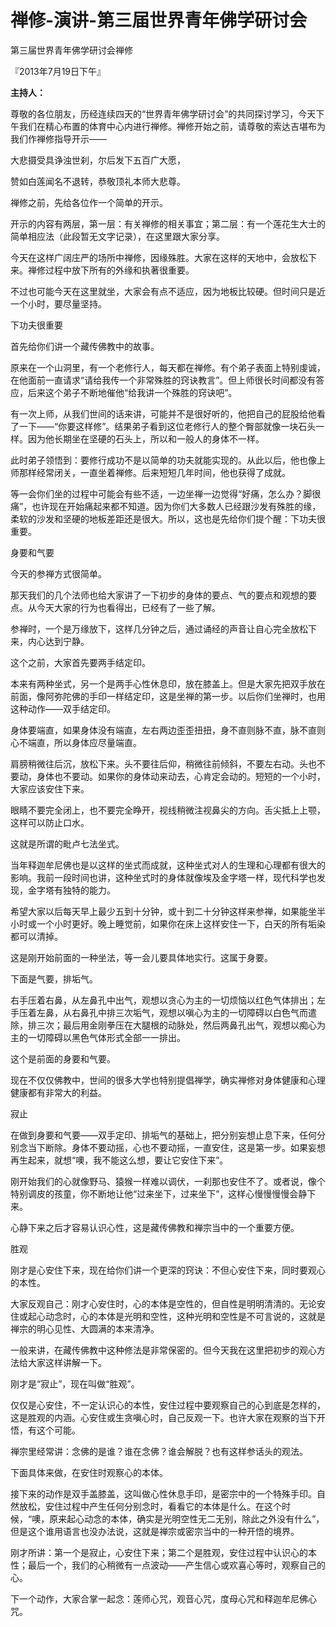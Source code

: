 # 禅修-演讲-第三届世界青年佛学研讨会

第三届世界青年佛学研讨会禅修

『2013年7月19日下午』

**主持人：**

尊敬的各位朋友，历经连续四天的“世界青年佛学研讨会”的共同探讨学习，今天下午我们在精心布置的体育中心内进行禅修。禅修开始之前，请尊敬的索达吉堪布为我们作禅修指导开示——

大悲摄受具诤浊世刹，尔后发下五百广大愿，

赞如白莲闻名不退转，恭敬顶礼本师大悲尊。

禅修之前，先给各位作一个简单的开示。

开示的内容有两层，第一层：有关禅修的相关事宜；第二层：有一个莲花生大士的简单相应法（此段暂无文字记录），在这里跟大家分享。

今天在这样广阔庄严的场所中禅修，因缘殊胜。大家在这样的天地中，会放松下来。禅修过程中放下所有的外缘和执著很重要。

不过也可能今天在这里就坐，大家会有点不适应，因为地板比较硬。但时间只是近一个小时，要尽量坚持。

下功夫很重要

首先给你们讲一个藏传佛教中的故事。

原来在一个山洞里，有一个老修行人，每天都在禅修。有个弟子表面上特别虔诚，在他面前一直请求“请给我传一个非常殊胜的窍诀教言”。但上师很长时间都没有答应，后来这个弟子不断地催他“给我讲一个殊胜的窍诀吧”。

有一次上师，从我们世间的话来讲，可能并不是很好听的，他把自己的屁股给他看了一下——“你要这样修”。结果弟子看到这位老修行人的整个臀部就像一块石头一样。因为他长期坐在坚硬的石头上，所以和一般人的身体不一样。

此时弟子领悟到：要修行成功不是以简单的功夫就能实现的。从此以后，他也像上师那样经常闭关，一直坐着禅修。后来短短几年时间，他也获得了成就。

等一会你们坐的过程中可能会有些不适，一边坐禅一边觉得“好痛，怎么办？脚很痛”，也许现在开始痛起来都不知道。因为你们大多数人已经跟沙发有殊胜的缘，柔软的沙发和坚硬的地板差距还是很大。所以，这也是先给你们提个醒：下功夫很重要。

身要和气要

今天的参禅方式很简单。

那天我们的几个法师也给大家讲了一下初步的身体的要点、气的要点和观想的要点。从今天大家的行为也看得出，已经有了一些了解。

参禅时，一个是万缘放下，这样几分钟之后，通过诵经的声音让自心完全放松下来，内心达到宁静。

这个之前，大家首先要两手结定印。

本来有两种坐式，另一个是两手心性休息印，放在膝盖上。但是大家先把双手放在前面，像阿弥陀佛的手印一样结定印，这是坐禅的第一步。以后你们坐禅时，也用这种动作——双手结定印。

身体要端直，如果身体没有端直，左右两边歪歪扭扭，身不直则脉不直，脉不直则心不端直，所以身体应尽量端直。

肩膀稍微往后沉，放松下来。头不要往后仰，稍微往前倾斜，不要左右动。头也不要动，身体也不要动。如果你的身体动来动去，心肯定会动的。短短的一个小时，大家应该安住下来。

眼睛不要完全闭上，也不要完全睁开，视线稍微注视鼻尖的方向。舌尖抵上上颚，这样可以防止口水。

这就是所谓的毗卢七法坐式。

当年释迦牟尼佛也是以这样的坐式而成就，这种坐式对人的生理和心理都有很大的影响。我前一段时间也讲，这种坐式时的身体就像埃及金字塔一样，现代科学也发现，金字塔有独特的能力。

希望大家以后每天早上最少五到十分钟，或十到二十分钟这样来参禅，如果能坐半小时或一个小时更好。晚上睡觉前，如果你在床上这样安住一下，白天的所有垢染都可以清掉。

这是刚开始前面的一种坐法，等一会儿要具体地实行。这属于身要。

下面是气要，排垢气。

右手压着右鼻，从左鼻孔中出气，观想以贪心为主的一切烦恼以红色气体排出；左手压着左鼻，从右鼻孔中排三次垢气，观想以嗔心为主的一切障碍以白色气而遣除，排三次；最后用金刚拳压在大腿根的动脉处，然后两鼻孔出气，观想以痴心为主的一切障碍以黑色气体形式全部一一排出。

这个是前面的身要和气要。

现在不仅仅佛教中，世间的很多大学也特别提倡禅学，确实禅修对身体健康和心理健康都有非常大的利益。

寂止

在做到身要和气要——双手定印、排垢气的基础上，把分别妄想止息下来，任何分别念当下断除。身体不要动摇，心也不要动摇，一直安住，这是第一步。如果妄想再生起来，就想“噢，我不能这么想，要让它安住下来”。

刚开始我们的心就像野马、猿猴一样难以调伏，一刹那也安住不了。或者说，像个特别调皮的孩童，你不断地让他“过来坐下，过来坐下”，这样心慢慢慢慢会静下来。

心静下来之后才容易认识心性，这是藏传佛教和禅宗当中的一个重要方便。

胜观

刚才是心安住下来，现在给你们讲一个更深的窍诀：不但心安住下来，同时要观心的本性。

大家反观自己：刚才心安住时，心的本体是空性的，但自性是明明清清的。无论安住或起心动念时，心的本体是光明和空性，这种光明和空性是不可言说的，这就是禅宗的明心见性、大圆满的本来清净。

一般来讲，在藏传佛教中这种修法是非常保密的。但今天我在这里把初步的观心方法给大家这样讲解一下。

刚才是“寂止”，现在叫做“胜观”。

仅仅是心安住，不一定认识心的本性，安住过程中要观察自己的心到底是怎样的，这是胜观的内涵。心安住或生贪嗔心时，自己反观一下。也许大家在观察的当下开悟，有这个可能。

禅宗里经常讲：念佛的是谁？谁在念佛？谁会解脱？也有这样参话头的观法。

下面具体来做，在安住时观察心的本体。

接下来的动作是双手盖膝盖，这叫做心性休息手印，是密宗中的一个特殊手印。自然放松，安住过程中产生任何分别念时，看看它的本体是什么。在这个时候，“噢，原来起心动念的本体，确实是光明空性无二无别，除此之外没有什么”，但是这个谁用语言也没办法说，这就是禅宗或密宗当中的一种开悟的境界。

刚才所讲：第一个是寂止，心安住下来；第二个是胜观，安住过程中认识心的本性；最后一个，我们的心稍微有一点波动——产生信心或欢喜心等时，观察自己的心。

下一个动作，大家合掌一起念：莲师心咒，观音心咒，度母心咒和释迦牟尼佛心咒。

